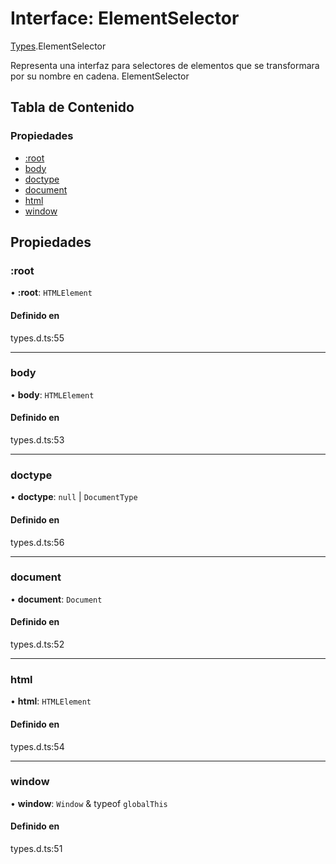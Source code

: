 # Interface: ElementSelector

[Types](../wiki/Types).ElementSelector

Representa una interfaz para selectores de elementos que se transformara por su nombre en cadena.
 ElementSelector

## Tabla de Contenido

### Propiedades

- [:root](../wiki/Types.ElementSelector#:root)
- [body](../wiki/Types.ElementSelector#body)
- [doctype](../wiki/Types.ElementSelector#doctype)
- [document](../wiki/Types.ElementSelector#document)
- [html](../wiki/Types.ElementSelector#html)
- [window](../wiki/Types.ElementSelector#window)

## Propiedades

### :root

• **:root**: `HTMLElement`

#### Definido en

types.d.ts:55

___

### body

• **body**: `HTMLElement`

#### Definido en

types.d.ts:53

___

### doctype

• **doctype**: ``null`` \| `DocumentType`

#### Definido en

types.d.ts:56

___

### document

• **document**: `Document`

#### Definido en

types.d.ts:52

___

### html

• **html**: `HTMLElement`

#### Definido en

types.d.ts:54

___

### window

• **window**: `Window` & typeof `globalThis`

#### Definido en

types.d.ts:51
